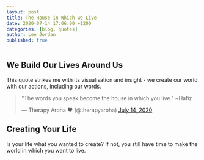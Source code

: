 ```yaml
---
layout: post
title: The House in Which we Live
date: 2020-07-14 17:06:00 +1200
categories: [blog, quotes]
author: Lee Jordan
published: true
---
```


<h2>We Build Our Lives Around Us</h2>

<p>This quote strikes me with its visualisation and insight - we create our world with our actions, including our words.</p> 

<p><blockquote class="twitter-tweet" data-width="100%"><p lang="en" dir="ltr">&quot;The words you speak become the house in which you live.&quot; ~Hafiz</p>&mdash; Therapy Aroha ❤️ (@therapyaroha) <a href="https://twitter.com/therapyaroha/status/1282897478317031424?ref_src=twsrc%5Etfw">July 14, 2020</a></blockquote> <script async src="https://platform.twitter.com/widgets.js" charset="utf-8"></script> </p> 

<h2>Creating Your Life</h2>

<p>Is your life what you wanted to create? If not, you still have time to make the world in which you want to live.</p>